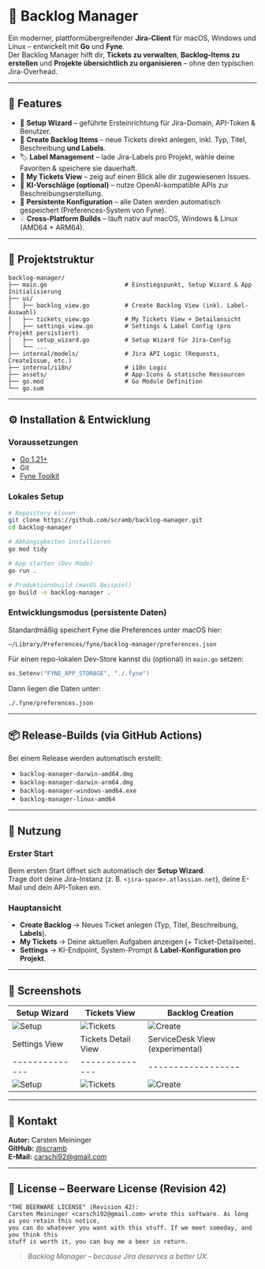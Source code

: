 

# 🍺 Backlog Manager

Ein moderner, plattformübergreifender **Jira-Client** für macOS, Windows und Linux – entwickelt mit **Go** und **Fyne**.  
Der Backlog Manager hilft dir, **Tickets zu verwalten**, **Backlog-Items zu erstellen** und **Projekte übersichtlich zu organisieren** – ohne den typischen Jira-Overhead.

---

## 🚀 Features

- 🧙 **Setup Wizard** – geführte Ersteinrichtung für Jira-Domain, API-Token & Benutzer.
- 🧱 **Create Backlog Items** – neue Tickets direkt anlegen, inkl. Typ, Titel, Beschreibung **und Labels**.
- 🏷️ **Label Management** – lade Jira-Labels pro Projekt, wähle deine Favoriten & speichere sie dauerhaft.
- 🔄 **My Tickets View** – zeig auf einen Blick alle dir zugewiesenen Issues.
- 🤖 **KI-Vorschläge (optional)** – nutze OpenAI-kompatible APIs zur Beschreibungserstellung.
- 💾 **Persistente Konfiguration** – alle Daten werden automatisch gespeichert (Preferences-System von Fyne).
- 💡 **Cross-Platform Builds** – läuft nativ auf macOS, Windows & Linux (AMD64 + ARM64).

---

## 🧩 Projektstruktur

```
backlog-manager/
├── main.go                      # Einstiegspunkt, Setup Wizard & App Initialisierung
├── ui/
│   ├── backlog_view.go          # Create Backlog View (inkl. Label-Auswahl)
│   ├── tickets_view.go          # My Tickets View + Detailansicht
│   ├── settings_view.go         # Settings & Label Config (pro Projekt persistiert)
│   ├── setup_wizard.go          # Setup Wizard für Jira-Config
│   └── ...
├── internal/models/             # Jira API Logic (Requests, CreateIssue, etc.)
├── internal/i18n/               # i18n Logic
├── assets/                      # App-Icons & statische Ressourcen
├── go.mod                       # Go Module Definition
└── go.sum
```

---

## ⚙️ Installation & Entwicklung

### Voraussetzungen
- [Go 1.21+](https://go.dev/dl/)
- Git
- [Fyne Toolkit](https://developer.fyne.io/)

### Lokales Setup
```bash
# Repository klonen
git clone https://github.com/scramb/backlog-manager.git
cd backlog-manager

# Abhängigkeiten installieren
go mod tidy

# App starten (Dev Mode)
go run .

# Produktionsbuild (macOS Beispiel)
go build -o backlog-manager .
```

### Entwicklungsmodus (persistente Daten)
Standardmäßig speichert Fyne die Preferences unter macOS hier:
```
~/Library/Preferences/fyne/backlog-manager/preferences.json
```
Für einen repo-lokalen Dev-Store kannst du (optional) in `main.go` setzen:
```go
os.Setenv("FYNE_APP_STORAGE", "./.fyne")
```
Dann liegen die Daten unter:
```
./.fyne/preferences.json
```

---

## 📦 Release-Builds (via GitHub Actions)

Bei einem Release werden automatisch erstellt:
- `backlog-manager-darwin-amd64.dmg`
- `backlog-manager-darwin-arm64.dmg`
- `backlog-manager-windows-amd64.exe`
- `backlog-manager-linux-amd64`

---

## 🧠 Nutzung

### Erster Start
Beim ersten Start öffnet sich automatisch der **Setup Wizard**.  
Trage dort deine Jira-Instanz (z. B. `<jira-space>.atlassian.net`), deine E-Mail und dein API-Token ein.

### Hauptansicht
- **Create Backlog** → Neues Ticket anlegen (Typ, Titel, Beschreibung, **Labels**).
- **My Tickets** → Deine aktuellen Aufgaben anzeigen (+ Ticket-Detailseite).
- **Settings** → KI-Endpoint, System-Prompt & **Label-Konfiguration pro Projekt**.

---

## 📸 Screenshots 

| Setup Wizard | Tickets View | Backlog Creation |
|--------------|--------------|------------------|
| ![Setup](https://i.ibb.co/FkmzzM8G/Bildschirmfoto-2025-10-24-um-23-32-05.png) | ![Tickets](https://i.ibb.co/Yn9GD2t/Bildschirmfoto-2025-10-24-um-23-21-35.png) | ![Create](https://i.ibb.co/q3sZ5S2H/Bildschirmfoto-2025-10-24-um-23-21-29.png) |
| Settings View | Tickets Detail View | ServiceDesk View (experimental) |
|--------------|--------------|------------------|
| ![Setup](https://i.ibb.co/spcTn9xp/Bildschirmfoto-2025-10-31-um-08-09-55.png) | ![Tickets](https://i.ibb.co/WpDQzy9y/Bildschirmfoto-2025-10-31-um-08-12-00.png) | ![Create](https://i.ibb.co/tTT6MHVM/Bildschirmfoto-2025-10-31-um-08-09-17.png) |
---

## 💬 Kontakt

**Autor:** Carsten Meininger  
**GitHub:** [@scramb](https://github.com/scramb)  
**E-Mail:** carschi92@gmail.com

---

## 🍺 License – Beerware License (Revision 42)

```
"THE BEERWARE LICENSE" (Revision 42):
Carsten Meininger <carschi92@gmail.com> wrote this software. As long as you retain this notice,
you can do whatever you want with this stuff. If we meet someday, and you think this
stuff is worth it, you can buy me a beer in return.
```

> _Backlog Manager – because Jira deserves a better UX._